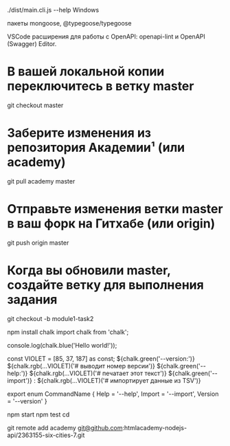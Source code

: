 .\/dist/main.cli.js --help   Windows

 пакеты mongoose, @typegoose/typegoose

 VSCode расширения для работы с OpenAPI: openapi-lint и OpenAPI (Swagger) Editor.
 
# В вашей локальной копии переключитесь в ветку master
git checkout master
# Заберите изменения из репозитория Академии¹ (или academy)
git pull academy master
# Отправьте изменения ветки master в ваш форк на Гитхабе (или origin)
git push origin master
# Когда вы обновили master, создайте ветку для выполнения задания
git checkout -b module1-task2


npm install chalk
import chalk from 'chalk';

console.log(chalk.blue('Hello world!'));

const VIOLET = [85, 37, 187] as const;
${chalk.green('--version:')}                   ${chalk.rgb(...VIOLET)('# выводит номер версии')}
${chalk.green('--help:')}                      ${chalk.rgb(...VIOLET)('# печатает этот текст')}
${chalk.green('--import')} <path>:             ${chalk.rgb(...VIOLET)('# импортирует данные из TSV')}

export enum CommandName {
  Help = '--help',
  Import = '--import',
  Version = '--version'
}

npm start 
npm test
cd


git remote add academy git@github.com:htmlacademy-nodejs-api/2363155-six-cities-7.git
